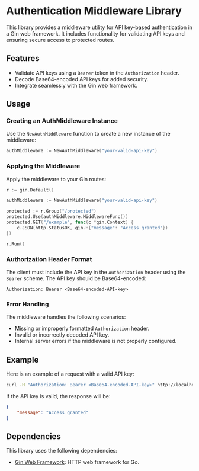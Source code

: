 # Authentication Middleware Library

This library provides a middleware utility for API key-based authentication in a Gin web framework. It includes functionality for validating API keys and ensuring secure access to protected routes.

## Features

- Validate API keys using a `Bearer` token in the `Authorization` header.
- Decode Base64-encoded API keys for added security.
- Integrate seamlessly with the Gin web framework.

## Usage

### Creating an AuthMiddleware Instance

Use the `NewAuthMiddleware` function to create a new instance of the middleware:

```go
authMiddleware := NewAuthMiddleware("your-valid-api-key")
```

### Applying the Middleware

Apply the middleware to your Gin routes:

```go
r := gin.Default()

authMiddleware := NewAuthMiddleware("your-valid-api-key")

protected := r.Group("/protected")
protected.Use(authMiddleware.MiddlewareFunc())
protected.GET("/example", func(c *gin.Context) {
    c.JSON(http.StatusOK, gin.H{"message": "Access granted"})
})

r.Run()
```

### Authorization Header Format

The client must include the API key in the `Authorization` header using the `Bearer` scheme. The API key should be Base64-encoded:

```
Authorization: Bearer <Base64-encoded-API-key>
```

### Error Handling

The middleware handles the following scenarios:

- Missing or improperly formatted `Authorization` header.
- Invalid or incorrectly decoded API key.
- Internal server errors if the middleware is not properly configured.

## Example

Here is an example of a request with a valid API key:

```bash
curl -H "Authorization: Bearer <Base64-encoded-API-key>" http://localhost:8080/protected/example
```

If the API key is valid, the response will be:

```json
{
    "message": "Access granted"
}
```

## Dependencies

This library uses the following dependencies:

- [Gin Web Framework](https://github.com/gin-gonic/gin): HTTP web framework for Go.
